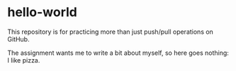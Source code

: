 # hello-world
This repository is for practicing more than just push/pull operations on GitHub.

The assignment wants me to write a bit about myself, so here goes nothing: I like pizza.
